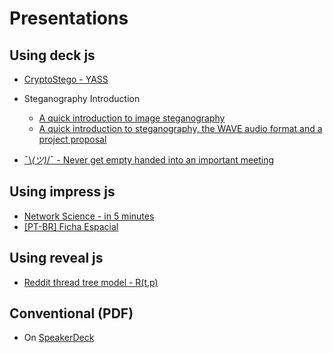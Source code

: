 # Presentations

## Using deck js
* [CryptoStego - YASS](https://pboueke.github.io/presentations/stegano/yass.html)

* Steganography Introduction
  * [A quick introduction to image steganography](https://pboueke.github.io/presentations/stegano/pres.html)
  * [A quick introduction to steganography, the WAVE audio format and a project proposal](https://pboueke.github.io/presentations/stegano/audio.html)

* [¯\\_(ツ)_/¯ - Never get empty handed into an important meeting](https://pboueke.github.io/presentations/misc/shrug.html)
   
## Using impress js

* [Network Science - in 5 minutes](https://pboueke.github.io/presentations/ns/5min.html#/Title)
* [[PT-BR] Ficha Espacial](https://pboueke.github.io/ficha-espacial/presentation/)

## Using reveal js

* [Reddit thread tree model - R(t,p)](https://pboueke.github.io/presentations/rtm/reddit.html#/)

## Conventional (PDF)

* On [SpeakerDeck](https://speakerdeck.com/pboueke)
